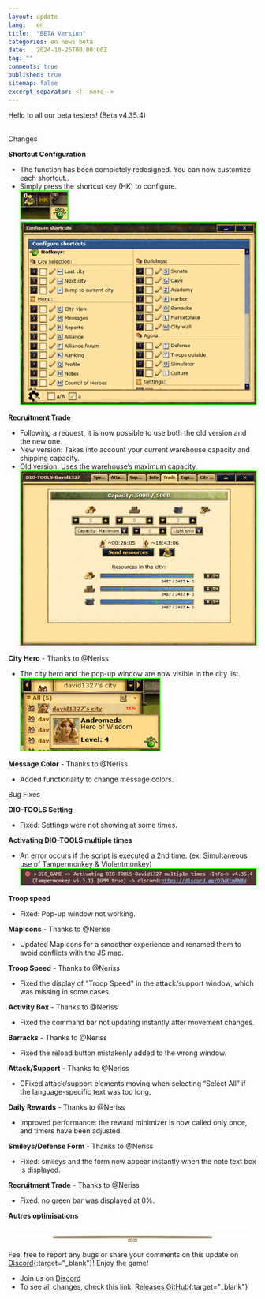 ```yaml
---
layout: update
lang:   en
title:  "BETA Version"
categories: en news beta
date:   2024-10-26T00:00:00Z
tag: ""
comments: true
published: true
sitemap: false
excerpt_separator: <!--more-->
---
```

Hello to all our beta testers! (Beta v4.35.4)<br><br>
<!--more-->

<div class="gpcl tip">Changes</div>

**Shortcut Configuration**
* The function has been completely redesigned. You can now customize each shortcut..
* Simply press the shortcut key (HK) to configure.<br>
![HK](/img/update/Capture-d-ecran-2024-10-26-184154.png)<br>
![Shortcut Configuration](/img/update/Capture-d-ecran-2024-10-26-181527.png)

**Recruitment Trade**
* Following a request, it is now possible to use both the old version and the new one.<br>
* New version: Takes into account your current warehouse capacity and shipping capacity.<br>
* Old version: Uses the warehouse’s maximum capacity.<br>
![Recruitment Trade](/img/update/Capture-d-ecran-2024-10-26-181710.png)

**City Hero** - Thanks to @Neriss
* The city hero and the pop-up window are now visible in the city list.<br>
![City Hero](/img/update/Capture-d-ecran-2024-10-26-182226.png)

**Message Color** - Thanks to @Neriss
* Added functionality to change message colors.

<div class="gpcl bug">Bug Fixes</div>

**DIO-TOOLS Setting**
* Fixed: Settings were not showing at some times.

**Activating DIO-TOOLS multiple times**
* An error occurs if the script is executed a 2nd time. (ex: Simultaneous use of Tampermonkey & Violentmonkey)<br>
![Activating DIO-TOOLS multiple times](/img/update/Capture-d-ecran-2024-10-27-134724.png)

**Troop speed**
* Fixed: Pop-up window not working.

**MapIcons** - Thanks to @Neriss
* Updated MapIcons for a smoother experience and renamed them to avoid conflicts with the JS map.

**Troop Speed** - Thanks to @Neriss
* Fixed the display of "Troop Speed" in the attack/support window, which was missing in some cases.

**Activity Box** - Thanks to @Neriss
* Fixed the command bar not updating instantly after movement changes.

**Barracks** - Thanks to @Neriss
* Fixed the reload button mistakenly added to the wrong window.

**Attack/Support** - Thanks to @Neriss
* CFixed attack/support elements moving when selecting “Select All” if the language-specific text was too long.

**Daily Rewards** - Thanks to @Neriss
* Improved performance: the reward minimizer is now called only once, and timers have been adjusted.

**Smileys/Defense Form** - Thanks to @Neriss
* Fixed: smileys and the form now appear instantly when the note text box is displayed.

**Recruitment Trade** - Thanks to @Neriss
* Fixed: no green bar was displayed at 0%.

**Autres optimisations**
<br><br>

![gpcl-line](/img/site/gpcl/gpcl-line.png)

Feel free to report any bugs or share your comments on this update on [Discord][2]{:target="_blank"}!
Enjoy the game!

* Join us on [Discord][2]
* To see all changes, check this link: [Releases GitHub](https://github.com/DIO-David1327/DIO-TOOLS-David1327/releases){:target="_blank"}


[1]: /DIO-TOOLS-David1327/code.user.js "DIO-TOOLS-David1327"
[2]: https://discord.gg/Q7WXtmRNRW "https://discord.gg/Q7WXtmRNRW"